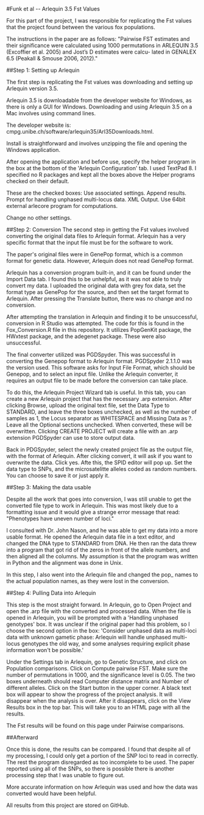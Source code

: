 #Funk et al -- Arlequin 3.5 Fst Values

For this part of the project, I was responsible for replicating the Fst values that the project found between the various fox populations.

The instructions in the paper are as follows: "Pairwise FST estimates and their significance were calculated using 1000 permutations in ARLEQUIN 3.5 (Excoffier et al. 2005) and Jost’s D estimates were calcu- lated in GENALEX 6.5 (Peakall & Smouse 2006, 2012)." 

##Step 1: Setting up Arlequin

The first step is replicating the Fst values was downloading and setting up Arlequin version 3.5. 

Arlequin 3.5 is downloadable from the developer website for Windows, as there is only a GUI for Windows. Downloading and using Arlequin 3.5 on a Mac involves using command lines.

The developer website is: cmpg.unibe.ch/software/arlequin35/Arl35Downloads.html.

Install is straightforward and involves unzipping the file and opening the Windows application.

After opening the application and before use, specify the helper program in the box at the bottom of the 'Arlequin Configuration' tab. I used TextPad 8. I specified no R packages and kept all the boxes above the Helper programs checked on their default.

These are the checked boxes:
Use associated settings.
Append results.
Prompt for handling unphased multi-locus data.
XML Output.
Use 64bit external arlecore program for computations.

Change no other settings.

##Step 2: Conversion
The second step in getting the Fst values involved converting the original data files to Arlequin format. Arlequin has a very specific format that the input file must be for the software to work.

The paper's original files were in GenePop format, which is a common format for genetic data. However, Arlequin does not read GenePop format.

Arlequin has a conversion program built-in, and it can be found under the Import Data tab. I found this to be unhelpful, as it was not able to truly convert my data. I uploaded the original data with grey fox data, set the format type as GenePop for the source, and then set the target format to Arlequin. After pressing the Translate button, there was no change and no conversion. 

After attempting the translation in Arlequin and finding it to be unsuccessful, conversion in R Studio was attempted. The code for this is found in the Fox_Conversion.R file in this repository. It utilizes PopGenKit package, the HWxtest package, and the adegenet package. These were also unsuccessful.

The final converter utilized was PGDSpyder. This was successful in converting the Genepop format to Arlequin format. PGDSpyder 2.1.1.0 was the version used. This software asks for Input File Format, which should be Genepop, and to select an input file. Unlike the Arlequin converter, it requires an output file to be made before the conversion can take place.

To do this, the Arlequin Project Wizard tab is useful. In this tab, you can create a new Arlequin project that has the necessary .arp extension. After clicking Browse, upload the original text file, set the Data Type to STANDARD, and leave the three boxes unchecked, as well as the number of samples as 1, the Locus separator as WHITESPACE and Missing Data as ?. Leave all the Optional sections unchecked. When converted, these will be overwritten. Clicking CREATE PROJECT will create a file with an .arp extension PGDSpyder can use to store output data.

Back in PDGSpyder, select the newly created project file as the output file, with the format of Arlequin. After clicking convert, it will ask if you want to overwrite the data. Click yes. Afte this, the SPID editor will pop up. Set the data type to SNPs, and the microsatelitte alleles coded as random numbers. You can choose to save it or just apply it.

##Step 3: Making the data usable

Despite all the work that goes into conversion, I was still unable to get the converted file type to work in Arlequin. This was most likely due to a formatting issue and it would give a strange error message that read: "Phenotypes have uneven number of loci."

I consulted with Dr. John Nason, and he was able to get my data into a more usable format. He opened the Arlequin data file in a text editor, and changed the DNA type to STANDARD from DNA. He then ran the data threw into a program that got rid of the zeros in front of the allele numbers, and then aligned all the columns. My assumption is that the program was written in Python and the alignment was done in Unix.

In this step, I also went into the Arlequin file and changed the pop_ names to the actual population names, as they were lost in the conversion.

##Step 4: Pulling Data into Arlequin

This step is the most straight forward. In Arlequin, go to Open Project and open the .arp file with the converted and processed data. When the file is opened in Arlequin, you will be prompted with a 'Handling unphased genotypes' box. It was unclear if the original paper had this problem, so I choose the second option in the box: 'Consider unphased data as multi-loci data with unknown gametic phase: Arlequin will handle unphased multi-locus genotypes the old way, and some analyses requiring explicit phase information won't be possible.'

Under the Settings tab in Arlequin, go to Genetic Structure, and click on Population comparisons. Click on Compute pairwise FST. Make sure the number of permutations in 1000, and the significance level is 0.05. The two boxes underneath should read Computer distance matrix and Number of different alleles. Click on the Start button in the upper corner. A black text box will appear to show the progress of the project analysis. It will disappear when the analysis is over. After it disappears, click on the View Results box in the top bar. This will take you to an HTML page with all the results.

The Fst results will be found on this page under Pairwise comparisons.

##Afterward

Once this is done, the results can be compared. I found that despite all of my processing, I could only get a portion of the SNP loci to read in correctly. The rest the program disregarded as too incomplete to be used. The paper reported using all of the SNPs, so there is possible there is another processing step that I was unable to figure out. 

More accurate information on how Arlequin was used and how the data was converted would have been helpful.

All results from this project are stored on GitHub.